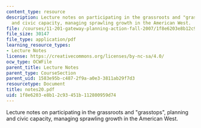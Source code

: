 ```yaml
---
content_type: resource
description: Lecture notes on participating in the grassroots and "grasstops", planning
  and civic capacity, managing sprawling growth in the American West.
file: /courses/11-201-gateway-planning-action-fall-2007/1f8e6203e8b12c93451b112800959d74_notes20.pdf
file_size: 30147
file_type: application/pdf
learning_resource_types:
- Lecture Notes
license: https://creativecommons.org/licenses/by-nc-sa/4.0/
ocw_type: OCWFile
parent_title: Lecture Notes
parent_type: CourseSection
parent_uid: 1583e95b-c487-2f9a-a0e3-3811ab29f7d3
resourcetype: Document
title: notes20.pdf
uid: 1f8e6203-e8b1-2c93-451b-112800959d74
---
```

Lecture notes on participating in the grassroots and "grasstops", planning and civic capacity, managing sprawling growth in the American West.